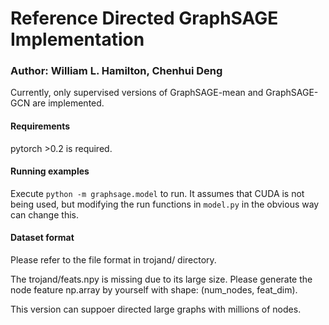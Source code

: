 # Reference Directed GraphSAGE Implementation
### Author: William L. Hamilton, Chenhui Deng


Currently, only supervised versions of GraphSAGE-mean and GraphSAGE-GCN are implemented. 

#### Requirements

pytorch >0.2 is required.

#### Running examples

Execute `python -m graphsage.model` to run.
It assumes that CUDA is not being used, but modifying the run functions in `model.py` in the obvious way can change this.

#### Dataset format

Please refer to the file format in trojand/ directory.

The trojand/feats.npy is missing due to its large size. Please generate the node feature np.array by yourself with shape: (num\_nodes, feat\_dim).

This version can suppoer directed large graphs with millions of nodes.
